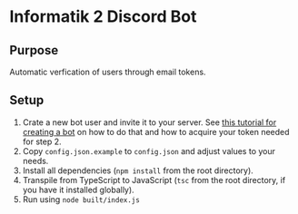 # Informatik 2 Discord Bot
## Purpose
Automatic verfication of users through email tokens.

## Setup
1. Crate a new bot user and invite it to your server. See [this tutorial for creating a bot](https://discordpy.readthedocs.io/en/latest/discord.html) on how to do that and how to acquire your token needed for step 2.
2. Copy `config.json.example` to `config.json` and adjust values to your needs. 
3. Install all dependencies (`npm install` from the root directory). 
4. Transpile from TypeScript to JavaScript (`tsc` from the root directory, if you have it installed globally).
5. Run using `node built/index.js`
